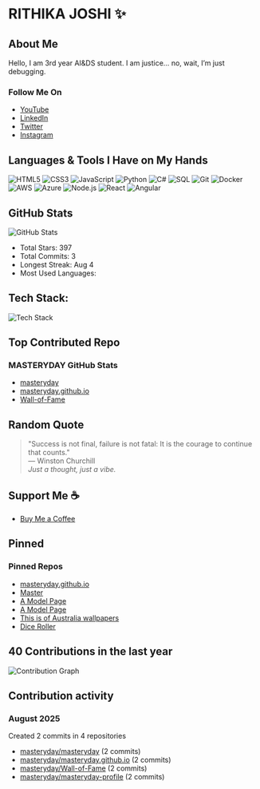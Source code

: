# RITHIKA JOSHI ✨

## About Me  

Hello, I am 3rd year AI&DS student.
I am justice… no, wait, I’m just debugging.

### Follow Me On
- [YouTube](https://www.youtube.com/@yourusername)  
- [LinkedIn](https://www.linkedin.com/in/yourusername)  
- [Twitter](https://twitter.com/yourusername)  
- [Instagram](https://www.instagram.com/yourusername)  

## Languages & Tools I Have on My Hands
![HTML5](https://img.shields.io/badge/HTML5-E34F26?style=for-the-badge&logo=html5&logoColor=white) ![CSS3](https://img.shields.io/badge/CSS3-1572B6?style=for-the-badge&logo=css3&logoColor=white) ![JavaScript](https://img.shields.io/badge/JavaScript-F7DF1E?style=for-the-badge&logo=javascript&logoColor=black) ![Python](https://img.shields.io/badge/Python-3776AB?style=for-the-badge&logo=python&logoColor=white) ![C#](https://img.shields.io/badge/C%23-239120?style=for-the-badge&logo=c-sharp&logoColor=white) ![SQL](https://img.shields.io/badge/SQL-4479A1?style=for-the-badge&logo=sql&logoColor=white) ![Git](https://img.shields.io/badge/Git-F05032?style=for-the-badge&logo=git&logoColor=white) ![Docker](https://img.shields.io/badge/Docker-2496ED?style=for-the-badge&logo=docker&logoColor=white) ![AWS](https://img.shields.io/badge/AWS-232F3E?style=for-the-badge&logo=amazon-aws&logoColor=white) ![Azure](https://img.shields.io/badge/Azure-0078D4?style=for-the-badge&logo=microsoft-azure&logoColor=white) ![Node.js](https://img.shields.io/badge/Node.js-339933?style=for-the-badge&logo=nodedotjs&logoColor=white) ![React](https://img.shields.io/badge/React-61DAFB?style=for-the-badge&logo=react&logoColor=black) ![Angular](https://img.shields.io/badge/Angular-DD0031?style=for-the-badge&logo=angular&logoColor=white)

## GitHub Stats
![GitHub Stats](https://github-readme-stats.vercel.app/api?username=yourusername&show_icons=true&theme=radical)  
- Total Stars: 397  
- Total Commits: 3  
- Longest Streak: Aug 4  
- Most Used Languages:  

## Tech Stack:
![Tech Stack](https://skillicons.dev/icons?i=html,css,js,python,csharp,sql,git,docker,aws,azure,node,react,angular)

## Top Contributed Repo
### MASTERYDAY GitHub Stats
- [masteryday](https://github.com/yourusername/masteryday)  
- [masteryday.github.io](https://github.com/yourusername/masteryday.github.io)  
- [Wall-of-Fame](https://github.com/yourusername/Wall-of-Fame)  

## Random Quote
> "Success is not final, failure is not fatal: It is the courage to continue that counts."  
> — Winston Churchill  
> *Just a thought, just a vibe.*

## Support Me ☕
- [Buy Me a Coffee](https://www.buymeacoffee.com/yourusername)

## Pinned
### Pinned Repos
- [masteryday.github.io](https://github.com/yourusername/masteryday.github.io)  
- [Master](https://github.com/yourusername/master)  
- [A Model Page](https://github.com/yourusername/amodelpage)  
- [A Model Page](https://github.com/yourusername/amodelpage2)  
- [This is of Australia wallpapers](https://github.com/yourusername/australiawallpapers)  
- [Dice Roller](https://github.com/yourusername/diceroller)

## 40 Contributions in the last year
![Contribution Graph](https://ghchart.rshah.org/yourusername)

## Contribution activity
### August 2025
Created 2 commits in 4 repositories  
- [masteryday/masteryday](https://github.com/yourusername/masteryday) (2 commits)  
- [masteryday/masteryday.github.io](https://github.com/yourusername/masteryday.github.io) (2 commits)  
- [masteryday/Wall-of-Fame](https://github.com/yourusername/Wall-of-Fame) (2 commits)  
- [masteryday/masteryday-profile](https://github.com/yourusername/masteryday-profile) (2 commits)
